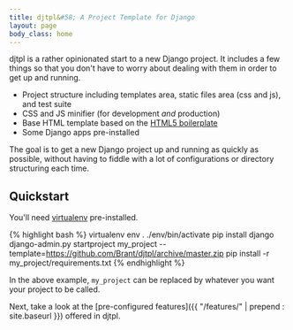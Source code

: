 ```yaml
---
title: djtpl&#58; A Project Template for Django
layout: page
body_class: home
---
```


djtpl is a rather opinionated start to a new Django project. It includes a few things so that you don't have to worry about dealing with them in order to get up and running.

- Project structure including templates area, static files area (css and js), and test suite
- CSS and JS minifier (for development *and* production)
- Base HTML template based on the [HTML5 boilerplate](http://html5boilerplate.com/)
- Some Django apps pre-installed

The goal is to get a new Django project up and running as quickly as possible, without having to fiddle with a lot of configurations or directory structuring each time.

## Quickstart
You'll need [virtualenv](http://virtualenv.readthedocs.org/en/latest/) pre-installed.

{% highlight bash %}
virtualenv env
. ./env/bin/activate
pip install django
django-admin.py startproject my_project --template=https://github.com/Brant/djtpl/archive/master.zip
pip install -r my_project/requirements.txt
{% endhighlight %}

In the above example, `my_project` can be replaced by whatever you want your project to be called.

Next, take a look at the [pre-configured features]({{ "/features/" | prepend : site.baseurl }}) offered in djtpl.
